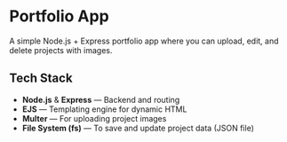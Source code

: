 # Portfolio App

A simple Node.js + Express portfolio app where you can upload, edit, and delete projects with images.

## Tech Stack

- **Node.js** & **Express** — Backend and routing
- **EJS** — Templating engine for dynamic HTML
- **Multer** — For uploading project images
- **File System (fs)** — To save and update project data (JSON file)
